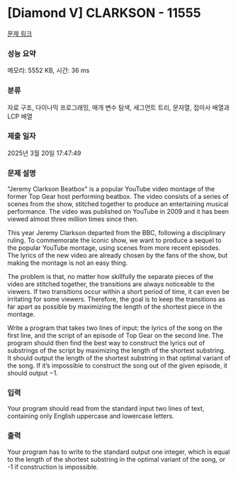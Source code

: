 # [Diamond V] CLARKSON - 11555 

[문제 링크](https://www.acmicpc.net/problem/11555) 

### 성능 요약

메모리: 5552 KB, 시간: 36 ms

### 분류

자료 구조, 다이나믹 프로그래밍, 매개 변수 탐색, 세그먼트 트리, 문자열, 접미사 배열과 LCP 배열

### 제출 일자

2025년 3월 20일 17:47:49

### 문제 설명

<p>"Jeremy Clarkson Beatbox" is a popular YouTube video montage of the former Top Gear host performing beatbox. The video consists of a series of scenes from the show, stitched together to produce an entertaining musical performance. The video was published on YouTube in 2009 and it has been viewed almost three million times since then.</p>

<p>This year Jeremy Clarkson departed from the BBC, following a disciplinary ruling. To commemorate the iconic show, we want to produce a sequel to the popular YouTube montage, using scenes from more recent episodes. The lyrics of the new video are already chosen by the fans of the show, but making the montage is not an easy thing.</p>

<p>The problem is that, no matter how skillfully the separate pieces of the video are stitched together, the transitions are always noticeable to the viewers. If two transitions occur within a short period of time, it can even be irritating for some viewers. Therefore, the goal is to keep the transitions as far apart as possible by maximizing the length of the shortest piece in the montage.</p>

<p>Write a program that takes two lines of input: the lyrics of the song on the first line, and the script of an episode of Top Gear on the second line. The program should then find the best way to construct the lyrics out of substrings of the script by maximizing the length of the shortest substring. It should output the length of the shortest substring in that optimal variant of the song. If it’s impossible to construct the song out of the given episode, it should output −1. </p>

### 입력 

 <p>Your program should read from the standard input two lines of text, containing only English uppercase and lowercase letters.</p>

### 출력 

 <p>Your program has to write to the standard output one integer, which is equal to the length of the shortest substring in the optimal variant of the song, or -1 if construction is impossible.</p>

